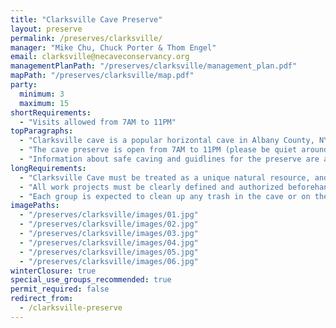 ```yaml
---
title: "Clarksville Cave Preserve"
layout: preserve
permalink: /preserves/clarksville/
manager: "Mike Chu, Chuck Porter & Thom Engel"
email: clarksville@necaveconservancy.org
managementPlanPath: "/preserves/clarksville/management_plan.pdf"
mapPath: "/preserves/clarksville/map.pdf"
party:
  minimum: 3
  maximum: 15
shortRequirements:
  - "Visits allowed from 7AM to 11PM"
topParagraphs:
  - "Clarksville cave is a popular horizontal cave in Albany County, NY. With about 4800 feet of passage and three entrances, Clarksville is surely the best-known and most-visited wild cave in the Northeast."
  - "The cave preserve is open from 7AM to 11PM (please be quiet around neighboring properties after 9:30PM) to the general public and includes a changing area and informational kiosk."
  - "Information about safe caving and guidlines for the preserve are available here as well as at the preserve."
longRequirements:
  - "Clarksville Cave must be treated as a unique natural resource, and nothing should be taken out of the cave except trash."
  - "All work projects must be clearly defined and authorized beforehand."
  - "Each group is expected to clean up any trash in the cave or on the property."
imagePaths:
  - "/preserves/clarksville/images/01.jpg"
  - "/preserves/clarksville/images/02.jpg"
  - "/preserves/clarksville/images/03.jpg"
  - "/preserves/clarksville/images/04.jpg"
  - "/preserves/clarksville/images/05.jpg"
  - "/preserves/clarksville/images/06.jpg"
winterClosure: true
special_use_groups_recommended: true
permit_required: false
redirect_from:
  - /clarksville-preserve
---
```

